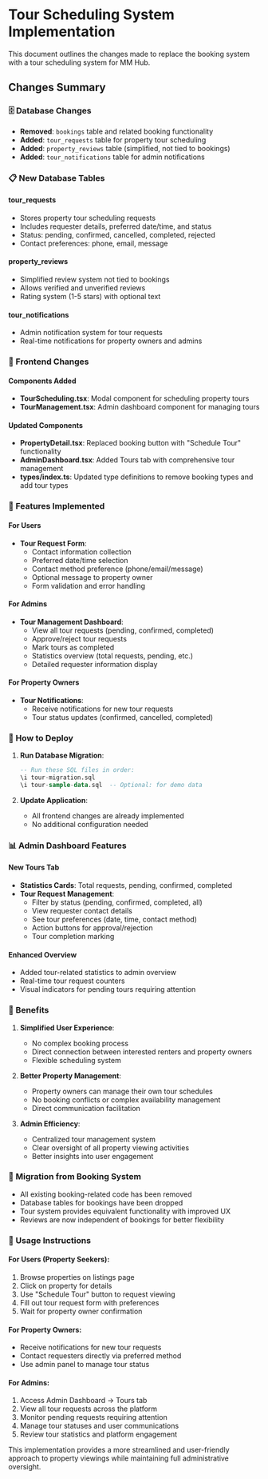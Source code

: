 # Tour Scheduling System Implementation

This document outlines the changes made to replace the booking system with a tour scheduling system for MM Hub.

## Changes Summary

### 🗄️ Database Changes
- **Removed**: `bookings` table and related booking functionality
- **Added**: `tour_requests` table for property tour scheduling
- **Added**: `property_reviews` table (simplified, not tied to bookings)
- **Added**: `tour_notifications` table for admin notifications

### 📋 New Database Tables

#### tour_requests
- Stores property tour scheduling requests
- Includes requester details, preferred date/time, and status
- Status: pending, confirmed, cancelled, completed, rejected
- Contact preferences: phone, email, message

#### property_reviews
- Simplified review system not tied to bookings
- Allows verified and unverified reviews
- Rating system (1-5 stars) with optional text

#### tour_notifications
- Admin notification system for tour requests
- Real-time notifications for property owners and admins

### 🎨 Frontend Changes

#### Components Added
- **TourScheduling.tsx**: Modal component for scheduling property tours
- **TourManagement.tsx**: Admin dashboard component for managing tours

#### Updated Components
- **PropertyDetail.tsx**: Replaced booking button with "Schedule Tour" functionality
- **AdminDashboard.tsx**: Added Tours tab with comprehensive tour management
- **types/index.ts**: Updated type definitions to remove booking types and add tour types

### 🔧 Features Implemented

#### For Users
- **Tour Request Form**: 
  - Contact information collection
  - Preferred date/time selection
  - Contact method preference (phone/email/message)
  - Optional message to property owner
  - Form validation and error handling

#### For Admins
- **Tour Management Dashboard**:
  - View all tour requests (pending, confirmed, completed)
  - Approve/reject tour requests
  - Mark tours as completed
  - Statistics overview (total requests, pending, etc.)
  - Detailed requester information display

#### For Property Owners
- **Tour Notifications**: 
  - Receive notifications for new tour requests
  - Tour status updates (confirmed, cancelled, completed)

### 🚀 How to Deploy

1. **Run Database Migration**:
   ```sql
   -- Run these SQL files in order:
   \i tour-migration.sql
   \i tour-sample-data.sql  -- Optional: for demo data
   ```

2. **Update Application**: 
   - All frontend changes are already implemented
   - No additional configuration needed

### 📊 Admin Dashboard Features

#### New Tours Tab
- **Statistics Cards**: Total requests, pending, confirmed, completed
- **Tour Request Management**: 
  - Filter by status (pending, confirmed, completed, all)
  - View requester contact details
  - See tour preferences (date, time, contact method)
  - Action buttons for approval/rejection
  - Tour completion marking

#### Enhanced Overview
- Added tour-related statistics to admin overview
- Real-time tour request counters
- Visual indicators for pending tours requiring attention

### 🎯 Benefits

1. **Simplified User Experience**: 
   - No complex booking process
   - Direct connection between interested renters and property owners
   - Flexible scheduling system

2. **Better Property Management**:
   - Property owners can manage their own tour schedules
   - No booking conflicts or complex availability management
   - Direct communication facilitation

3. **Admin Efficiency**:
   - Centralized tour management system
   - Clear oversight of all property viewing activities
   - Better insights into user engagement

### 🔄 Migration from Booking System

- All existing booking-related code has been removed
- Database tables for bookings have been dropped
- Tour system provides equivalent functionality with improved UX
- Reviews are now independent of bookings for better flexibility

### 📝 Usage Instructions

#### For Users (Property Seekers):
1. Browse properties on listings page
2. Click on property for details
3. Use "Schedule Tour" button to request viewing
4. Fill out tour request form with preferences
5. Wait for property owner confirmation

#### For Property Owners:
- Receive notifications for new tour requests
- Contact requesters directly via preferred method
- Use admin panel to manage tour status

#### For Admins:
1. Access Admin Dashboard → Tours tab
2. View all tour requests across the platform
3. Monitor pending requests requiring attention
4. Manage tour statuses and user communications
5. Review tour statistics and platform engagement

This implementation provides a more streamlined and user-friendly approach to property viewings while maintaining full administrative oversight.